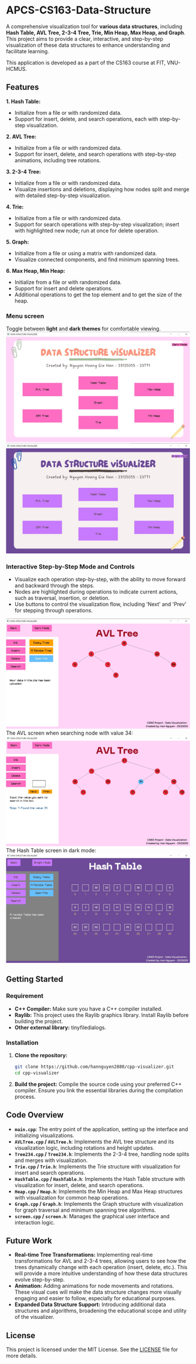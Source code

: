 # APCS-CS163-Data-Structure
A comprehensive visualization tool for **various data structures**, including **Hash Table, AVL Tree, 2-3-4 Tree, Trie, Min Heap, Max Heap, and Graph**. This project aims to provide a clear, interactive, and step-by-step visualization of these data structures to enhance understanding and facilitate learning.

This application is developed as a part of the CS163 course at FIT, VNU-HCMUS.
## Features
**1. Hash Table:**
- Initialize from a file or with randomized data.
- Support for insert, delete, and search operations, each with step-by-step visualization.

**2. AVL Tree:**
- Initialize from a file or with randomized data.
- Support for insert, delete, and search operations with step-by-step animations, including tree rotations.

**3. 2-3-4 Tree:**
- Initialize from a file or with randomized data.
- Visualize insertions and deletions, displaying how nodes split and merge with detailed step-by-step visualization.

**4. Trie:**
- Initialize from a file or with randomized data.
- Support for search operations with step-by-step visualization; insert with highlighted new node; run at once for delete operation.

**5. Graph:**
- Initialize from a file or using a matrix with randomized data.
- Visualize connected components, and find minimum spanning trees.

**6. Max Heap, Min Heap:**
- Initialize from a file or with randomized data.
- Support for insert and delete operations.
- Additional operations to get the top element and to get the size of the heap.

### Menu screen
Toggle between **light** and **dark themes** for comfortable viewing.
 ![menu](screen_shots/menu_bright.jpg)
 ![menu](screen_shots/menu_dark.jpg)

 ### Interactive Step-by-Step Mode and Controls
 - Visualize each operation step-by-step, with the ability to move forward and backward through the steps.
 - Nodes are highlighted during operations to indicate current actions, such as traversal, insertion, or deletion.
 - Use buttons to control the visualization flow, including 'Next' and 'Prev' for stepping through operations.
  
![menu](screen_shots/avl_overview.jpg)
The AVL screen when searching node with value 34:
![menu](screen_shots/avl_search_sbs.jpg)
The Hash Table screen in dark mode:
![menu](screen_shots/hash_overview_dark.jpg)

## Getting Started
### Requirement
- **C++ Compiler:** Make sure you have a C++ compiler installed.
- **Raylib:** This project uses the Raylib graphics library. Install Raylib before building the project.
- **Other external library:** tinyfiledialogs.

### Installation
1. **Clone the repository:**
   ```bash
   git clone https://github.com/hannguyen2880/cpp-visualizer.git
   cd cpp-visualizer
   ```
2. **Build the project:**
   Compile the source code using your preferred C++ compiler. Ensure you link the essential libraries during the compilation process.

## Code Overview
- **`main.cpp`**: The entry point of the application, setting up the interface and initializing visualizations.
- **`AVLTree.cpp` / `AVLTree.h`**: Implements the AVL tree structure and its visualization logic, including rotations and height updates.
- **`Tree234.cpp` / `Tree234.h`**: Implements the 2-3-4 tree, handling node splits and merges with visualization.
- **`Trie.cpp` / `Trie.h`**: Implements the Trie structure with visualization for insert and search operations.
- **`HashTable.cpp` / `HashTable.h`**: Implements the Hash Table structure with visualization for insert, delete, and search operations.
- **`Heap.cpp` / `Heap.h`**: Implements the Min Heap and Max Heap structures with visualization for common heap operations.
- **`Graph.cpp` / `Graph.h`**: Implements the Graph structure with visualization for graph traversal and minimum spanning tree algorithms.
- **`screen.cpp` / `screen.h`**: Manages the graphical user interface and interaction logic.

## Future Work
- **Real-time Tree Transformations:** Implementing real-time transformations for AVL and 2-3-4 trees, allowing users to see how the trees dynamically change with each operation (insert, delete, etc.). This will provide a more intuitive understanding of how these data structures evolve step-by-step.
- **Animation:** Adding animations for node movements and rotations. These visual cues will make the data structure changes more visually engaging and easier to follow, especially for educational purposes.
- **Expanded Data Structure Support:** Introducing additional data structures and algorithms, broadening the educational scope and utility of the visualizer.

## License
This project is licensed under the MIT License. See the [LICENSE](LICENSE) file for more details.
